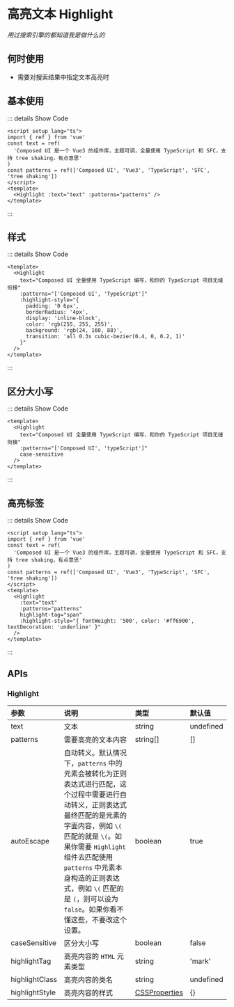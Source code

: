 # 高亮文本 Highlight

<GlobalElement />

*用过搜索引擎的都知道我是做什么的*

## 何时使用

- 需要对搜索结果中指定文本高亮时

<script setup lang="ts">
import { ref } from 'vue'
const text = ref('Composed UI 是一个 Vue3 的组件库，主题可调，全量使用 TypeScript 和 SFC，支持 tree shaking，有点意思')
const patterns = ref(['Composed UI', 'Vue3', 'TypeScript', 'SFC', 'tree shaking'])
</script>

## 基本使用

<Highlight :text="text" :patterns="patterns" />

::: details Show Code

```vue
<script setup lang="ts">
import { ref } from 'vue'
const text = ref(
  'Composed UI 是一个 Vue3 的组件库，主题可调，全量使用 TypeScript 和 SFC，支持 tree shaking，有点意思'
)
const patterns = ref(['Composed UI', 'Vue3', 'TypeScript', 'SFC', 'tree shaking'])
</script>
<template>
  <Highlight :text="text" :patterns="patterns" />
</template>
```

:::

## 样式

<Highlight
  text="Composed UI 全量使用 TypeScript 编写，和你的 TypeScript 项目无缝衔接"
  :patterns="['Composed UI', 'TypeScript']"
  :highlight-style="{
    padding: '0 6px',
    borderRadius: '4px',
    display: 'inline-block',
    color: '#fff',
    background: '#1677ff',
    transition: 'all 0.3s cubic-bezier(0.4, 0, 0.2, 1)'
  }"
/>

::: details Show Code

```vue
<template>
  <Highlight
    text="Composed UI 全量使用 TypeScript 编写，和你的 TypeScript 项目无缝衔接"
    :patterns="['Composed UI', 'TypeScript']"
    :highlight-style="{
      padding: '0 6px',
      borderRadius: '4px',
      display: 'inline-block',
      color: 'rgb(255, 255, 255)',
      background: 'rgb(24, 160, 88)',
      transition: 'all 0.3s cubic-bezier(0.4, 0, 0.2, 1)'
    }"
  />
</template>
```

:::

## 区分大小写

<Highlight
  text="Composed UI 全量使用 TypeScript 编写，和你的 TypeScript 项目无缝衔接"
  :patterns="['Composed UI', 'typeScript']"
  case-sensitive
/>

::: details Show Code

```vue
<template>
  <Highlight
    text="Composed UI 全量使用 TypeScript 编写，和你的 TypeScript 项目无缝衔接"
    :patterns="['Composed UI', 'typeScript']"
    case-sensitive
  />
</template>
```

:::

## 高亮标签

<Highlight
  :text="text"
  :patterns="patterns"
  highlight-tag="span"
  :highlight-style="{ fontWeight: '500', color: '#ff6900', textDecoration: 'underline' }"
/>

::: details Show Code

```vue
<script setup lang="ts">
import { ref } from 'vue'
const text = ref(
  'Composed UI 是一个 Vue3 的组件库，主题可调，全量使用 TypeScript 和 SFC，支持 tree shaking，有点意思'
)
const patterns = ref(['Composed UI', 'Vue3', 'TypeScript', 'SFC', 'tree shaking'])
</script>
<template>
  <Highlight
    :text="text"
    :patterns="patterns"
    highlight-tag="span"
    :highlight-style="{ fontWeight: '500', color: '#ff6900', textDecoration: 'underline' }"
  />
</template>
```

:::

## APIs

### Highlight

参数 | 说明 | 类型 | 默认值
:-- | :-- | :-- | :--
text | 文本 | string | undefined
patterns | 需要高亮的文本内容 | string[] | []
autoEscape | 自动转义。默认情况下，`patterns` 中的元素会被转化为正则表达式进行匹配，这个过程中需要进行自动转义，正则表达式最终匹配的是元素的字面内容，例如 `\(` 匹配的就是 `\(`。如果你需要 `Highlight` 组件去匹配使用 `patterns` 中元素本身构造的正则表达式，例如 `\(` 匹配的是 `(`，则可以设为 `false`。如果你看不懂这些，不要改这个设置。 | boolean | true
caseSensitive | 区分大小写 | boolean | false
highlightTag | 高亮内容的 `HTML` 元素类型 | string | 'mark'
highlightClass | 高亮内容的类名 | string | undefined
highlightStyle | 高亮内容的样式 | [CSSProperties](https://cn.vuejs.org/api/utility-types.html#cssproperties) | {}
